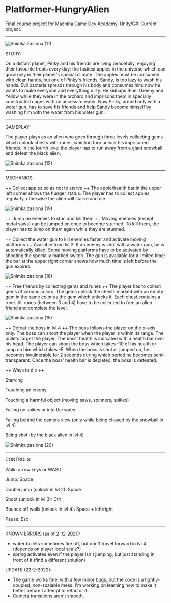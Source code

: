 # Platformer-HungryAlien
Final course project for Machina Game Dev Academy. Unity/C#. Current project. 

****************************

![Snimka zaslona (11)](https://user-images.githubusercontent.com/35565194/170889957-4b1ad9b9-0640-475d-9638-d7ba7eb496ce.png)

STORY:

On a distant planet, Pinky and his friends are living peacefully, enjoying their favourite treats every day: the tastiest apples in the universe which can grow only in their planet's special climate. 
The apples must be consumed with clean hands, but one of Pinky's friends, Sandy, is too lazy to wash his hands.
Evil bacteria spreads through his body and consumes him: now he wants to make everyone and everything dirty.
He kidnaps Blue, Greeny and Yellow while they were in the orchard and imprisons them in specially constructed cages with no access to water.
Now Pinky, armed only with a water gun, has to save his friends and help Sandy become himself by washing him with the water from his water gun. 

****************************

GAMEPLAY:

The player plays as an alien who goes through three levels collecting gems which unlock chests with runes, which in turn unlock his imprisoned friends.
In the fourth level the player has to run away from a giant snowball and defeat the black alien.

![Snimka zaslona (12)](https://user-images.githubusercontent.com/35565194/170889944-a010c970-f3a7-4787-bfed-874758565dcf.png)


****************************

MECHANICS:

++ Collect apples so as not to starve ++
The apple/health bar in the upper left corner shows the hunger status.
The player has to collect apples regularly, otherwise the alien will starve and die.

![Snimka zaslona (19)](https://user-images.githubusercontent.com/35565194/170890100-110a2a04-6a65-4fa0-89e5-1c7bab81e9a1.png)

++ Jump on enemies to stun and kill them ++
Moving enemies (except metal saws) can be jumped on once to become stunned. 
To kill them, the player has to jump on them again while they are stunned.

++ Collect the water gun to kill enemies faster and activate moving platforms ++
Available from lvl 2.
If an enemy is shot with a water gun, he is automatically killed.
Some moving platforms have to be activated by shooting the specially marked switch.
The gun is available for a limited time: the bar at the upper right corner shows how much time is left before the gun expires.

![Snimka zaslona (16)](https://user-images.githubusercontent.com/35565194/170890037-dcf1a75f-4ea5-4701-9c6a-880031774fde.png)

++ Free friends by collecting gems and runes ++
The player has to collect gems of various colors.
The gems unlock the chests marked with an empty gem in the same color as the gem which unlocks it.
Each chest contains a rune.
All runes (between 3 and 4) have to be collected to free an alien friend and complete the level.

![Snimka zaslona (15)](https://user-images.githubusercontent.com/35565194/170889992-b1617a20-de11-4001-94d7-1ea97fceca7e.png)

++ Defeat the boss in lvl 4 ++
The boss follows the player on the x-axis only.
The boss can shoot the player when the player is within its range. The bullets target the player.
The boss' health is indicated with a health bar over his head.
The player can shoot the boss which takes -10 of his health or jump on him which takes -5.
When the boss is shot or jumped on, he becomes invulnerable for 2 seconds during which period he becomes semi-transparent.
Once the boss' health bar is depleted, the boss is defeated.

++ Ways to die ++

Starving

Touching an enemy

Touching a harmful object (moving saws, spinners, spikes)

Falling on spikes or into the water

Falling behind the camera view (only while being chased by the snowball in lvl 4)

Being shot (by the black alien in lvl 4)

![Snimka zaslona (20)](https://user-images.githubusercontent.com/35565194/170890051-c3587b82-b1b9-4e05-a56f-2cc7c37381ee.png)

****************************

CONTROLS:

Walk: arrow keys or WASD

Jump: Space

Double jump (unlock in lvl 2): Space

Shoot (unlock in lvl 3): Ctrl

Bounce off walls (unlock in lvl 4): Space + left/right

Pause: Esc

****************************

KNOWN ERRORS (as of 2-12-2021): 
+ water bullets sometimes fire off, but don't travel forward in lvl 4 (depends on player local scale?)
+ spring activates even if the player isn't jumping, but just standing in front of it (find a different solution)

UPDATE (22-2-2022):
+ The game works fine, with a few minor bugs, but the code is a tightly-coupled, non-scalable mess. I'm working on learning how to make it better before I attempt to refactor it.
+ Camera transitions aren't smooth.
